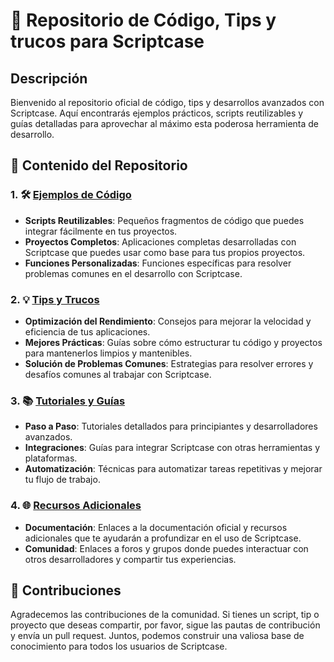 # 📘 Repositorio de Código, Tips y trucos para Scriptcase

## Descripción

Bienvenido al repositorio oficial de código, tips y desarrollos avanzados con Scriptcase. Aquí encontrarás ejemplos prácticos, scripts reutilizables y guías detalladas para aprovechar al máximo esta poderosa herramienta de desarrollo.

## 📂 Contenido del Repositorio

### 1. 🛠 [Ejemplos de Código](https://github.com/alexisperezpy/Scriptcase/tree/main/C%C3%B3digos%20de%20ejemplos)
- **Scripts Reutilizables**: Pequeños fragmentos de código que puedes integrar fácilmente en tus proyectos.
- **Proyectos Completos**: Aplicaciones completas desarrolladas con Scriptcase que puedes usar como base para tus propios proyectos.
- **Funciones Personalizadas**: Funciones específicas para resolver problemas comunes en el desarrollo con Scriptcase.

### 2. 💡 [Tips y Trucos](https://github.com/alexisperezpy/Scriptcase/tree/main/Tips%20y%20trucos)
- **Optimización del Rendimiento**: Consejos para mejorar la velocidad y eficiencia de tus aplicaciones.
- **Mejores Prácticas**: Guías sobre cómo estructurar tu código y proyectos para mantenerlos limpios y mantenibles.
- **Solución de Problemas Comunes**: Estrategias para resolver errores y desafíos comunes al trabajar con Scriptcase.

### 3. 📚 [Tutoriales y Guías](https://github.com/alexisperezpy/Scriptcase/tree/main/Tutoriales%20y%20guias)
- **Paso a Paso**: Tutoriales detallados para principiantes y desarrolladores avanzados.
- **Integraciones**: Guías para integrar Scriptcase con otras herramientas y plataformas.
- **Automatización**: Técnicas para automatizar tareas repetitivas y mejorar tu flujo de trabajo.

### 4. 🌐 [Recursos Adicionales](https://github.com/alexisperezpy/Scriptcase/tree/main/Recursos%20Adicionales)
- **Documentación**: Enlaces a la documentación oficial y recursos adicionales que te ayudarán a profundizar en el uso de Scriptcase.
- **Comunidad**: Enlaces a foros y grupos donde puedes interactuar con otros desarrolladores y compartir tus experiencias.

## 🤝 Contribuciones
Agradecemos las contribuciones de la comunidad. Si tienes un script, tip o proyecto que deseas compartir, por favor, sigue las pautas de contribución y envía un pull request. Juntos, podemos construir una valiosa base de conocimiento para todos los usuarios de Scriptcase.



